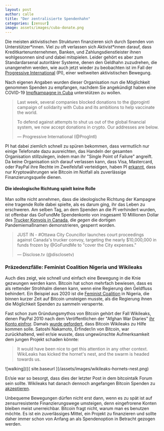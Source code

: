 ```yaml
---
layout: post
author: calle
title: "Der zentralisierte Spendenhahn"
categories: [zensur]
image: assets/images/cuba-donate.png
---
```


Die meisten aktivistischen Strukturen finanzieren sich durch Spenden von Unterstützer\*innen. Viel zu oft verlassen sich Aktivist\*innen darauf, dass Kreditkartenunternehmen, Banken, und Zahlungsdienstleister ihnen wohlgesonnen sind und dabei mitspielen. Leider gehört es aber zum Standardarsenal autoritärer Systeme, denen den Geldhahn zuzudrehen, die unangenehm werden, wie auch jetzt wieder zu beobachten ist im Fall der [Progressive International](https://progressive.international/) (PI), einer weltweiten aktivistischen Bewegung.

Nach eigenen Angaben wurden dieser Organisation nun die Möglichkeit genommen Spenden zu empfangen, nachdem Sie angekündigt haben eine COVID-19 [Impfkampagne in Cuba](https://progressive.international/wire/2022-01-17-we-are-going-to-cuba-to-help-vaccinate-the-world/en) unterstützen zu wollen.

<blockquote class="twitter-tweet" data-lang="en"><p lang="en" dir="ltr">Last week, several companies blocked donations to the @progintl campaign of solidarity with Cuba and its ambitions to help vaccinate the world.

To defend against attempts to shut us out of the global financial system, we now accept donations in crypto. Our addresses are below.</p>&mdash; Progressive International (@ProgIntl) <a href="https://twitter.com/ProgIntl/status/1488122218274070534"></a></blockquote>

<script async="" src="//platform.twitter.com/widgets.js" charset="utf-8"></script>

PI hat dabei ziemlich schnell zu spüren bekommen, dass vermutlich nur einige Telefonate dazu ausreichten, das Handeln der gesamten Organisation stillzulegen, indem man ihr "Single Point of Failure" angreift. Da keine Organisation sich darauf verlassen kann, dass Visa, Mastercard, oder PayPal ihre Rechte im Zweifelsfall verteidigen, haben PI [erkannt](https://twitter.com/ProgIntl/status/1488122220799041541), dass nur Kryptowährungen wie Bitcoin im Notfall als zuverlässige Finanzierungsquelle dienen.

#### Die ideologische Richtung spielt keine Rolle

Man sollte nicht annehmen, dass die ideologische Richtung der Kampagne eine tragende Rolle dabei spielte, als es darum ging, ihr das Leben zu erschweren. Am selben Tag, an dem Spenden an die PI verhindert wurden, ist offenbar das GoFundMe Spendenkonto von insgesamt 10 Millionen Dollar des [Trucker Konvois in Canada](https://www.tagesschau.de/ausland/amerika/proteste-corona-kanada-101.html), die _gegen_ die dortigen Pandemiemaßnamen demonstrieren, gesperrt worden.

<blockquote class="twitter-tweet" data-lang="en"><p lang="en" dir="ltr">JUST IN - #Ottawa City Councillor launches court proceedings against Canada's trucker convoy, targeting the nearly $10,000,000 in funds frozen by @GoFundMe to "cover the City expenses."</p>&mdash; Disclose.tv (@disclosetv) <a href="https://twitter.com/disclosetv/status/1488183534443548676"></a></blockquote>

### Präzedenzfälle: Feminist Coalition Nigeria und Wikileaks

Auch dies zeigt, wie schnell und einfach eine Bewegung in die Knie gezwungen werden kann. Bitcoin hat schon mehrfach bewiesen, dass es als rettender Strohhalm dienen kann, wenn eine Regierung den Geldfluss behindert. Ein Beispiel aus 2020 ist die [Feminist Coalition](https://bitcoinmagazine.com/culture/nigerian-protest-group-finds-sovereign-lifeline-in-bitcoin) in Nigeria, die binnen kurzer Zeit auf Bitcoin umsteigen musste, als die Regierung ihnen die Möglichkeit Spenden zu sammeln versperrte.

Fast schon zum Gründungsmythos von Bitcoin gehört der Fall Wikileaks, denen PayPal 2010 nach dem Veröffentlichen der "Afghan War Diaries" [ihr Konto einfror](https://wikileaks.org/PayPal-freezes-WikiLeaks-donations.html). Damals [wurde gefordert](https://bitcointalk.org/index.php?topic=1735.msg26999#msg26999), dass Bitcoin Wikileaks zu Hilfe kommen solle. Satoshi Nakamoto, Erfinder/in von Bitcoin, war zurückhaltend, weil er/sie wusste, dass ungewünschte Aufmerksamkeit dem jungen Projekt schaden könnte:

> It would have been nice to get this attention in any other context. WikiLeaks has kicked the hornet's nest, and the swarm is headed towards us.

![walking]({{ site.baseurl }}/assets/images/wikileaks-hornets-nest.png)

Er/sie war so besorgt, dass dies der letzter Post in dem bitcointalk Forum sein sollte. Wikileaks hat danach dennoch angefangen Bitcoin Spenden zu [akzeptieren](https://www.forbes.com/sites/andygreenberg/2011/06/14/wikileaks-asks-for-anonymous-bitcoin-donations/).

Unbequeme Bewegungen dürfen nicht erst dann, wenn es zu spät ist auf zensurresistente Finanzierungswege umsteigen, denn eingefrorene Konten bleiben meist unerreichbar. Bitcoin fragt nicht, warum man es benutzen möchte. Es ist ein zuverlässiges Mittel, ein Projekt zu finanzieren und sollte daher immer schon von Anfang an als Spendenoption in Betracht gezogen werden.
